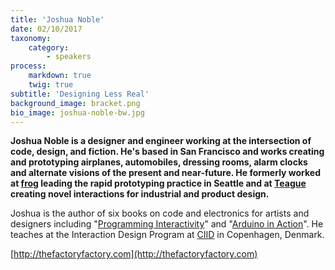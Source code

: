 ```yaml
---
title: 'Joshua Noble'
date: 02/10/2017
taxonomy:
    category:
        - speakers
process:
    markdown: true
    twig: true
subtitle: 'Designing Less Real'
background_image: bracket.png
bio_image: joshua-noble-bw.jpg
---
```


**Joshua Noble is a designer and engineer working at the intersection of code, design, and fiction. He's based in San Francisco and works creating and prototyping airplanes, automobiles, dressing rooms, alarm clocks and alternate visions of the present and near-future. He formerly worked at [frog](https://www.frogdesign.com/) leading the rapid prototyping practice in Seattle and at [Teague](teague.com) creating novel interactions for industrial and product design.** 

Joshua is the author of six books on code and electronics for artists and designers including "[Programming Interactivity](https://www.bookdepository.com/Programming-Interactivity-Joshua-Noble/9780596154141)" and  "[Arduino in Action](https://www.goodreads.com/book/show/13245568-arduino-in-action)". He teaches at the Interaction Design Program at [CIID](http://ciid.dk/) in Copenhagen, Denmark.

[http://thefactoryfactory.com](http://thefactoryfactory.com)